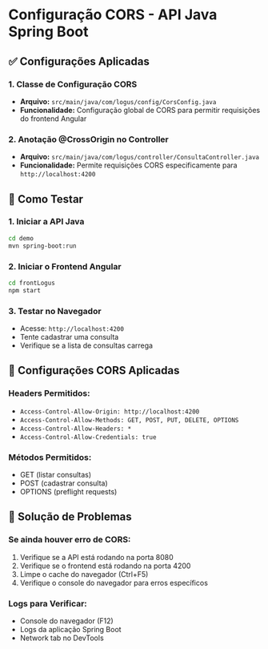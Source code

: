 # Configuração CORS - API Java Spring Boot

## ✅ Configurações Aplicadas

### 1. Classe de Configuração CORS
- **Arquivo:** `src/main/java/com/logus/config/CorsConfig.java`
- **Funcionalidade:** Configuração global de CORS para permitir requisições do frontend Angular

### 2. Anotação @CrossOrigin no Controller
- **Arquivo:** `src/main/java/com/logus/controller/ConsultaController.java`
- **Funcionalidade:** Permite requisições CORS especificamente para `http://localhost:4200`

## 🚀 Como Testar

### 1. Iniciar a API Java
```bash
cd demo
mvn spring-boot:run
```

### 2. Iniciar o Frontend Angular
```bash
cd frontLogus
npm start
```

### 3. Testar no Navegador
- Acesse: `http://localhost:4200`
- Tente cadastrar uma consulta
- Verifique se a lista de consultas carrega

## 🔧 Configurações CORS Aplicadas

### Headers Permitidos:
- `Access-Control-Allow-Origin: http://localhost:4200`
- `Access-Control-Allow-Methods: GET, POST, PUT, DELETE, OPTIONS`
- `Access-Control-Allow-Headers: *`
- `Access-Control-Allow-Credentials: true`

### Métodos Permitidos:
- GET (listar consultas)
- POST (cadastrar consulta)
- OPTIONS (preflight requests)

## 🐛 Solução de Problemas

### Se ainda houver erro de CORS:
1. Verifique se a API está rodando na porta 8080
2. Verifique se o frontend está rodando na porta 4200
3. Limpe o cache do navegador (Ctrl+F5)
4. Verifique o console do navegador para erros específicos

### Logs para Verificar:
- Console do navegador (F12)
- Logs da aplicação Spring Boot
- Network tab no DevTools
